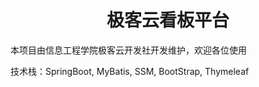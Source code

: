 # <center>极客云看板平台</center>

本项目由信息工程学院极客云开发社开发维护，欢迎各位使用

技术栈：SpringBoot, MyBatis, SSM, BootStrap, Thymeleaf
